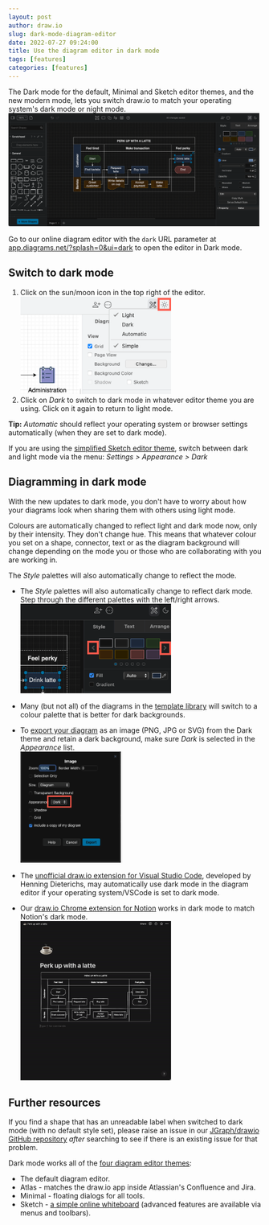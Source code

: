 ```yaml
---
layout: post
author: draw.io
slug: dark-mode-diagram-editor
date: 2022-07-27 09:24:00
title: Use the diagram editor in dark mode
tags: [features]
categories: [features]
---
```


The Dark mode for the default, Minimal and Sketch editor themes, and the new modern mode, lets you switch draw.io to match your operating system's dark mode or night mode.
<br /><img src="/assets/img/blog/dark-mode-default-theme.png" style="width=100%;max-width:500px;height:auto;" alt="Use draw.io in dark mode when using the default editor theme, as well as with the Minimal and Sketch editor themes">

Go to our online diagram editor with the ``dark`` URL parameter at [app.diagrams.net/?splash=0&ui=dark](https://app.diagrams.net/?splash=0&ui=dark) to open the editor in Dark mode. 

## Switch to dark mode

1. Click on the sun/moon icon in the top right of the editor. 
<br /><img src="/assets/img/blog/mode-switch-classic.png" style="width=100%;max-width:300px;height:auto;" alt="Click on the sun/moon in the top right and switch between classic mode (and the editor themes) and the modern mode, as well as between dark and light modes">
2. Click on _Dark_ to switch to dark mode in whatever editor theme you are using. Click on it again to return to light mode. 

**Tip:** _Automatic_ should reflect your operating system or browser settings automatically (when they are set to dark mode).

If you are using the [simplified Sketch editor theme](/blog/sketch-online-whiteboard.html), switch between dark and light mode via the menu: _Settings > Appearance > Dark_

## Diagramming in dark mode

With the new updates to dark mode, you don't have to worry about how your diagrams look when sharing them with others using light mode. 

Colours are automatically changed to reflect light and dark mode now, only by their intensity. They don't change hue. This means that whatever colour you set on a shape, connector, text or as the diagram background will change depending on the mode you or those who are collaborating with you are working in.

The _Style_ palettes will also automatically change to reflect the mode. 

* The _Style_ palettes will also automatically change to reflect dark mode. Step through the different palettes with the left/right arrows.
<br /><img src="/assets/img/blog/dark-mode-change-style-palette.png" style="width=100%;max-width:300px;height:auto;" alt="Change to a style palette to format shapes more visibly against a dark background when using the Dark editor theme in draw.io">

* Many (but not all) of the diagrams in the [template library](/blog/template-diagrams.html) will switch to a colour palette that is better for dark backgrounds. 

* To [export your diagram](/doc/faq/export-diagram.html) as an image (PNG, JPG or SVG) from the Dark theme and retain a dark background, make sure _Dark_ is selected in the _Appearance_ list.
<br /><img src="/assets/img/blog/export-image-dark-theme.png" style="width=100%;max-width:200px;height:auto;" alt="Make sure to leave the Dark checkbox enabled when exporting a diagram as an image from the Dark editor theme">

* The [unofficial draw.io extension for Visual Studio Code](/blog/edit-diagrams-with-github-dev.html), developed by Henning Dieterichs, may automatically use dark mode in the diagram editor if your operating system/VSCode is set to dark mode.

* Our [draw.io Chrome extension for Notion](/blog/drawio-notion.html) works in dark mode to match Notion's dark mode.
<br /><img src="/assets/img/blog/notion-extension.gif" style="width=100%;max-width:300px;height:auto;" alt="Make sure to leave the Dark checkbox enabled when exporting a diagram as an image from the Dark editor theme">

## Further resources

If you find a shape that has an unreadable label when switched to dark mode (with no default style set), please raise an issue in our [JGraph/drawio GitHub repository](https://github.com/jgraph/drawio/issues) _after_ searching to see if there is an existing issue for that problem.

Dark mode works all of the [four diagram editor themes](/blog/diagram-editor-theme.html): 
* The default diagram editor.
* Atlas - matches the draw.io app inside Atlassian's Confluence and Jira. 
* Minimal - floating dialogs for all tools.
* Sketch - [a simple online whiteboard](/blog/sketch-online-whiteboard.html) (advanced features are available via menus and toolbars).

